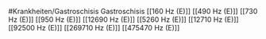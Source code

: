 #Krankheiten/Gastroschisis
Gastroschisis
[[160 Hz (E)]]
[[490 Hz (E)]]
[[730 Hz (E)]]
[[950 Hz (E)]]
[[12690 Hz (E)]]
[[5260 Hz (E)]]
[[12710 Hz (E)]]
[[92500 Hz (E)]]
[[269710 Hz (E)]]
[[475470 Hz (E)]]